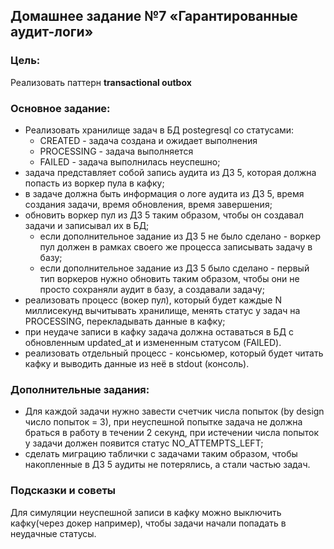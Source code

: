 ## Домашнее задание №7 «Гарантированные аудит-логи»
### Цель:

Реализовать паттерн **transactional outbox**

### Основное задание:
- Реализовать хранилище задач в БД postegresql со статусами:
  * CREATED - задача создана и ожидает выполнения
  * PROCESSING - задача выполняется
  * FAILED - задача выполнилась неуспешно;
- задача представляет собой запись аудита из ДЗ 5, которая должна попасть из воркер пула в кафку;
- в задаче должна быть информация о логе аудита из ДЗ 5, время создания задачи, время обновления, время завершения;
- обновить воркер пул из ДЗ 5 таким образом, чтобы он создавал задачи и записывал их в БД;
  - если дополнительное задание из ДЗ 5 не было сделано - воркер пул должен в рамках своего же процесса записывать задачу в базу;
  - если дополнительное задание из ДЗ 5 было сделано - первый тип воркеров нужно обновить таким образом, чтобы они не просто сохраняли аудит в базу, а создавали задачу;
- реализовать процесс (вокер пул), который будет каждые N миллисекунд вычитывать хранилище, менять статус у задач на PROCESSING, перекладывать данные в кафку;
- при неудаче записи в кафку задача должна оставаться в БД с обновленным updated_at и измененным статусом (FAILED).
- реализовать отдельный процесс - консьюмер, который будет читать кафку и выводить данные из неё в stdout (консоль).

### Дополнительные задания:
- Для каждой задачи нужно завести счетчик числа попыток (by design число попыток = 3), при неуспешной попытке задача не должна браться в работу в течении 2 секунд, при истечении числа попыток у задачи должен появится статус NO_ATTEMPTS_LEFT;
- сделать миграцию таблички с задачами таким образом, чтобы накопленные в ДЗ 5 аудиты не потерялись, а стали частью задач.

### Подсказки и советы
Для симуляции неуспешной записи в кафку можно выключить кафку(через докер например), чтобы задачи начали попадать в неудачные статусы. 